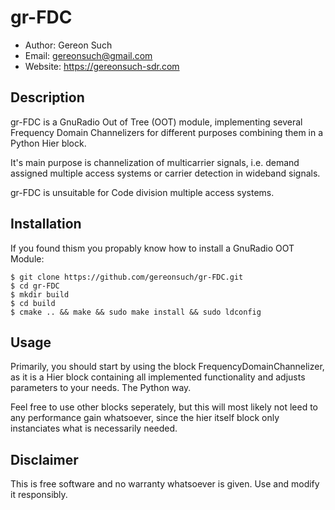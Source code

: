 # gr-FDC

* Author:  Gereon Such
* Email:   gereonsuch@gmail.com
* Website: https://gereonsuch-sdr.com

## Description

gr-FDC is a GnuRadio Out of Tree (OOT) module, implementing several Frequency Domain Channelizers for different purposes combining them in a Python Hier block. 

It's main purpose is channelization of multicarrier signals, i.e. demand assigned multiple access systems or carrier detection in wideband signals. 

gr-FDC is unsuitable for Code division multiple access systems. 

## Installation

If you found thism you propably know how to install a GnuRadio OOT Module:

```console
$ git clone https://github.com/gereonsuch/gr-FDC.git
$ cd gr-FDC
$ mkdir build
$ cd build
$ cmake .. && make && sudo make install && sudo ldconfig
```

## Usage

Primarily, you should start by using the block FrequencyDomainChannelizer, as it is a Hier block containing all implemented functionality and adjusts parameters to your needs. The Python way. 

Feel free to use other blocks seperately, but this will most likely not leed to any performance gain whatsoever, since the hier itself block only instanciates what is necessarily needed. 

## Disclaimer

This is free software and no warranty whatsoever is given. Use and modify it responsibly. 
